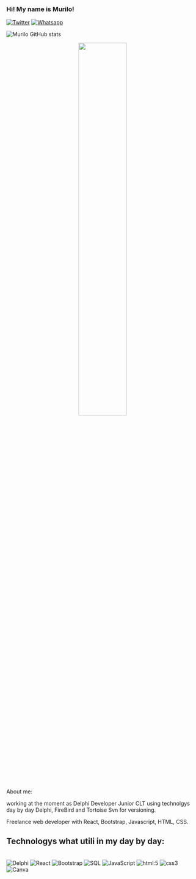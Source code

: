 ### Hi! My name is Murilo!

[![Twitter](https://img.shields.io/badge/Twitter-1DA1F2?style=for-the-badge&logo=twitter&logoColor=white)](https://twitter.com/Murilex32)
[![Whatsapp](https://img.shields.io/badge/WhatsApp-25D366?style=for-the-badge&logo=whatsapp&logoColor=white)](https://contate.me/dev-murilo)

![Murilo GitHub stats](https://github-readme-stats.vercel.app/api?username=Murilo57&show_icons=true&theme=merko)
<div align="center">
  <img width="50%" src="https://github-readme-stats-git-masterrstaa-rickstaa.vercel.app/api/top-langs/?username=Murilo57&layout=compact&theme=tokyonight"/>
</div>
About me:

working at the moment as Delphi Developer Junior CLT using technolgys day by day Delphi, FireBird and Tortoise Svn for versioning.

Freelance web developer with React, Bootstrap, Javascript, HTML, CSS.

## Technologys what utili in my day by day:

<div style="display: inline_block"><br/>
<img align="center" alt="Delphi" src="https://img.shields.io/badge/Delphi_RAD_Studio-B22222?style=for-the-badge&logo=delphi&logoColor=white" />
<img align="center" alt="React" src="https://img.shields.io/badge/React-20232A?style=for-the-badge&logo=react&logoColor=61DAFB"/>
<img align="center" alt="Bootstrap" src="https://img.shields.io/badge/Bootstrap-563D7C?style=for-the-badge&logo=bootstrap&logoColor=white"/>
<img align="center" alt="SQL" src="https://img.shields.io/badge/MySQL-005C84?style=for-the-badge&logo=mysql&logoColor=white" />
<img align="center" alt="JavaScript" src="https://img.shields.io/badge/JavaScript-F7DF1E?style=for-the-badge&logo=javascript&logoColor=black"/>
<img align="center" alt="html:5" src="https://img.shields.io/badge/HTML5-E34F26?style=for-the-badge&logo=html5&logoColor=white" />
<img align="center" alt="css3" src="https://img.shields.io/badge/CSS3-1572B6?style=for-the-badge&logo=css3&logoColor=white" />
<img align="center" alt="Canva" src="https://img.shields.io/badge/Canva-%2300C4CC.svg?&style=for-the-badge&logo=Canva&logoColor=white" />

</div>
	
